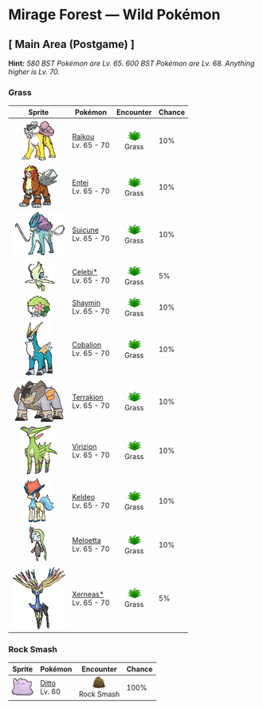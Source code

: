 # Mirage Forest — Wild Pokémon

## [ Main Area (Postgame) ]

**Hint:** <i>580 BST Pokémon are Lv. 65. 600 BST Pokémon are Lv. 68. Anything higher is Lv. 70.</i>

### Grass

| Sprite | Pokémon | Encounter | Chance |
|:------:|---------|:---------:|--------|
| ![Raikou](../../assets/sprites/raikou/front.gif "Raikou: Raikou embodies the speed of lightning. The roars of this Pokémon send shock waves shuddering through the air and shake the ground as if lightning bolts had come crashing down.") | [Raikou](../../pokemon/raikou.md/)<br>Lv. 65 - 70 | ![Grass](../../assets/encounter_types/grass.png "Grass")<br>Grass | 10% |
| ![Entei](../../assets/sprites/entei/front.gif "Entei: Entei embodies the passion of magma. This Pokémon is thought to have been born in the eruption of a volcano. It sends up massive bursts of fire that utterly consume all that they touch.") | [Entei](../../pokemon/entei.md/)<br>Lv. 65 - 70 | ![Grass](../../assets/encounter_types/grass.png "Grass")<br>Grass | 10% |
| ![Suicune](../../assets/sprites/suicune/front.gif "Suicune: Suicune embodies the compassion of a pure spring of water. It runs across the land with gracefulness. This Pokémon has the power to purify dirty water.") | [Suicune](../../pokemon/suicune.md/)<br>Lv. 65 - 70 | ![Grass](../../assets/encounter_types/grass.png "Grass")<br>Grass | 10% |
| ![Celebi*](../../assets/sprites/celebi/front.gif "Celebi*: This Pokémon came from the future by crossing over time. It is thought that so long as Celebi appears, a bright and shining future awaits us.") | [Celebi*](../../pokemon/celebi.md/)<br>Lv. 65 - 70 | ![Grass](../../assets/encounter_types/grass.png "Grass")<br>Grass | 5% |
| ![Shaymin](../../assets/sprites/shaymin-land/front.gif "Shaymin: The blooming of Gracidea flowers confers the power of flight upon it. Feelings of gratitude are the message it delivers.") | [Shaymin](../../pokemon/shaymin-land.md/)<br>Lv. 65 - 70 | ![Grass](../../assets/encounter_types/grass.png "Grass")<br>Grass | 10% |
| ![Cobalion](../../assets/sprites/cobalion/front.gif "Cobalion: It has a body and heart of steel. It worked with its allies to punish people when they hurt Pokémon.") | [Cobalion](../../pokemon/cobalion.md/)<br>Lv. 65 - 70 | ![Grass](../../assets/encounter_types/grass.png "Grass")<br>Grass | 10% |
| ![Terrakion](../../assets/sprites/terrakion/front.gif "Terrakion: Spoken of in legend, this Pokémon used its phenomenal power to destroy a castle in its effort to protect Pokémon.") | [Terrakion](../../pokemon/terrakion.md/)<br>Lv. 65 - 70 | ![Grass](../../assets/encounter_types/grass.png "Grass")<br>Grass | 10% |
| ![Virizion](../../assets/sprites/virizion/front.gif "Virizion: Legends say this Pokémon confounded opponents with its swift movements.") | [Virizion](../../pokemon/virizion.md/)<br>Lv. 65 - 70 | ![Grass](../../assets/encounter_types/grass.png "Grass")<br>Grass | 10% |
| ![Keldeo](../../assets/sprites/keldeo-ordinary/front.gif "Keldeo: When it is resolute, its body fills with power and it becomes swifter. Its jumps are then too fast to follow.") | [Keldeo](../../pokemon/keldeo-ordinary.md/)<br>Lv. 65 - 70 | ![Grass](../../assets/encounter_types/grass.png "Grass")<br>Grass | 10% |
| ![Meloetta](../../assets/sprites/meloetta-aria/front.gif "Meloetta: Its melodies are sung with a special vocalization method that can control the feelings of those who hear it.") | [Meloetta](../../pokemon/meloetta-aria.md/)<br>Lv. 65 - 70 | ![Grass](../../assets/encounter_types/grass.png "Grass")<br>Grass | 10% |
| ![Xerneas*](../../assets/sprites/xerneas/front.gif "Xerneas*: When the horns on its head shine in seven colors, it is said to be sharing everlasting life.") | [Xerneas*](../../pokemon/xerneas.md/)<br>Lv. 65 - 70 | ![Grass](../../assets/encounter_types/grass.png "Grass")<br>Grass | 5% |

### Rock Smash

| Sprite | Pokémon | Encounter | Chance |
|:------:|---------|:---------:|--------|
| ![Ditto](../../assets/sprites/ditto/front.gif "Ditto: Ditto rearranges its cell structure to transform itself into other shapes. However, if it tries to transform itself into something by relying on its memory, this Pokémon manages to get details wrong.") | [Ditto](../../pokemon/ditto.md/)<br>Lv. 60 | ![Rock Smash](../../assets/encounter_types/rock_smash.png "Rock Smash")<br>Rock Smash | 100% |

